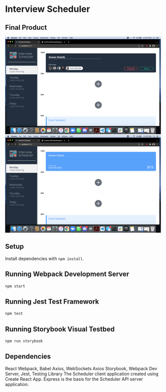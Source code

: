 # Interview Scheduler


## Final Product
!["Creating an appointment 1"](https://github.com/OsmanShakib/scheduler/blob/master/public/docs/CreatingAppointment1.png)
!["Creating an appointment 2"](https://github.com/OsmanShakib/scheduler/blob/master/public/docs/CreatingAppointment2.png)




## Setup

Install dependencies with `npm install`.

## Running Webpack Development Server

```sh
npm start
```

## Running Jest Test Framework

```sh
npm test
```

## Running Storybook Visual Testbed

```sh
npm run storybook
```
## Dependencies
React
Webpack, Babel
Axios, WebSockets
Axios
Storybook, Webpack Dev Server, Jest, Testing Library
The Scheduler client application created using Create React App.
Express is the basis for the Scheduler API server application.
